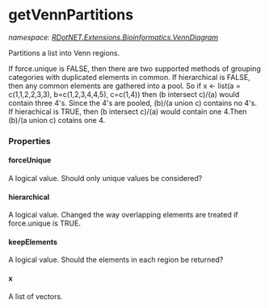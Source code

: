 ﻿# getVennPartitions
_namespace: [RDotNET.Extensions.Bioinformatics.VennDiagram](./index.md)_

Partitions a list into Venn regions.
 
 If force.unique is FALSE, then there are two supported methods of grouping categories with duplicated elements in common. 
 If hierarchical is FALSE, then any common elements are gathered into a pool. So if x <- list(a = c(1,1,2,2,3,3), b=c(1,2,3,4,4,5), c=c(1,4)) then (b intersect c)/(a) would contain three 4's. Since the 4's are pooled, (b)/(a union c) contains no 4's. 
 If hierachical is TRUE, then (b intersect c)/(a) would contain one 4.Then (b)/(a union c) cotains one 4.




### Properties

#### forceUnique
A logical value. Should only unique values be considered?
#### hierarchical
A logical value. Changed the way overlapping elements are treated if force.unique is TRUE.
#### keepElements
A logical value. Should the elements in each region be returned?
#### x
A list of vectors.
